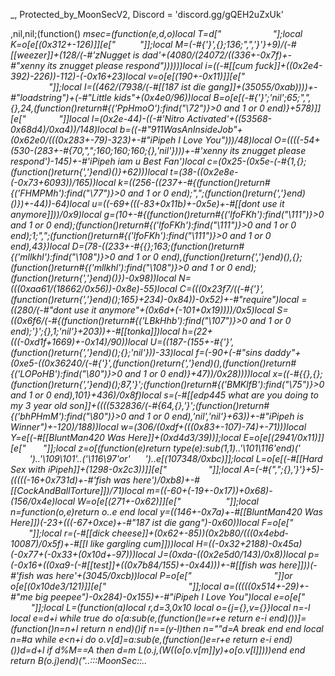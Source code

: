 _, Protected_by_MoonSecV2, Discord = 'discord.gg/gQEH2uZxUk'


,nil,nil;(function() _msec=(function(e,d,o)local T=d["                 "];local K=o[e[(0x312+-126)]][e["         ​ "]];local M=(-#{'}',{};136;",",'}'}+9)/(-#[[weezer]]+(128/(-#'zNugget is dad'+(4080/(24072/((336+-0x7f)+-#"xenny its znugget please respond"))))))local i=((-#[[cum fuck]]+((0x2e4-392)-226))-112)-(-0x16+23)local v=o[e[(190+-0x11)]][e["                  "]];local I=((462/(7938/(-#[[187 ist die gang]]+(35055/0xab))))+-#"loadstring")+(-#"Little kids"+(0x4e0/96))local B=o[e[(-#{'}';'nil';65;",",{},24,(function()return#{('PpHmoO'):find("\72")}>0 and 1 or 0 end)}+578)]][e["​        ​      "]]local l=(0x2e-44)-((-#'Nitro Activated'+((53568-0x68d4)/0xa4))/148)local b=((-#"911WasAnInsideJob"+(0x62e0/(((0x283+-79)-323)+-#"iPipeh I Love You")))/48)local O=((((-54+(530-(283+-#{70,",";160;160;160;{},'nil'})))+-#'xenny its znugget please respond')-145)+-#'iPipeh iam u Best Fan')local c=(0x25-(0x5e-(-#{1,{};(function()return{','}end)()}+62)))local t=(38-((0x2e8e-(-0x73+6093))/165))local k=((256-((237+-#{(function()return#{('FHMPMh'):find("\77")}>0 and 1 or 0 end);",";(function()return{','}end)()})+-44))-64)local u=((-69+(((-83+0x11b)+-0x5e)+-#[[dont use it anymore]]))/0x9)local g=(10+-#{(function()return#{('lfoFKh'):find("\111")}>0 and 1 or 0 end);(function()return#{('lfoFKh'):find("\111")}>0 and 1 or 0 end);1;",";(function()return#{('lfoFKh'):find("\111")}>0 and 1 or 0 end),43})local D=(78-((233+-#{{};163;(function()return#{('mllkhl'):find("\108")}>0 and 1 or 0 end),(function()return{','}end)(),{};(function()return#{('mllkhl'):find("\108")}>0 and 1 or 0 end);(function()return{','}end)()})-0x98))local N=(((0xaa61/(18662/0x56))-0x8e)-55)local C=(((0x23f7/((-#{'}',(function()return{','}end)();165}+234)-0x84))-0x52)+-#"require")local _=((280/(-#"dont use it anymore"+(0x6d+(-101+0x19))))/0x5)local S=((0x6f6/(-#{(function()return#{('LBkHhb'):find("\107")}>0 and 1 or 0 end);'}';{},1;'nil'}+203))+-#[[tonka]])local h=(22+(((-0xd1f+1669)+-0x14)/90))local U=((187-(155+-#{'}',(function()return{','}end)();{};'nil'}))-33)local f=(-90+(-#"sins daddy"+(0xe5-((0x36240/(-#{'}',(function()return{','}end)(),(function()return#{('LOPoHB'):find("\80")}>0 and 1 or 0 end)}+47))/0x28))))local x=((-#{{},{};(function()return{','}end)();87,'}';(function()return#{('BMKlfB'):find("\75")}>0 and 1 or 0 end),101}+436)/0x8f)local s=(-#[[edp445 what are you doing to my 3 year old son]]+((((532836/(-#{64,{},'}';(function()return#{('bhPHmM'):find("\80")}>0 and 1 or 0 end),'nil','nil'}+63))+-#"iPipeh is Winner")+-120)/188))local w=(306/(0xdf+(((0x83+-107)-74)+-71)))local Y=e[(-#[[BluntMan420 Was Here]]+(0xd4d3/39))];local E=o[e[(2941/0x11)]][e["  ​      ​ "]];local z=o[(function(e)return type(e):sub(1,1)..'\101\116'end)('   ​   ​')..'\109\101'..('\116\97'or'  ​  ​  ')..e[(107348/0xbc)]];local L=o[e[(-#[[Hard Sex with iPipeh]]+(1298-0x2c3))]][e["                "]];local A=(-#{",";{},'}'}+5)-(((((-16+0x731d)+-#'fish was here')/0xb8)+-#[[CockAndBallTorture]])/71)local m=((-60+(-19+-0x17))+0x68)-(156/0x4e)local W=o[e[(271+-0x62)]][e["                  "]];local n=function(o,e)return o..e end local y=((146+-0x7a)+-#[[BluntMan420 Was Here]])*(-23+(((-67+0xce)+-#"187 ist die gang")-0x60))local F=o[e["         "]];local r=(-#[[dick cheese]]+(0x62+-85))*(0x2b80/(((0x4ebd-10087)/0x5f)+-#[[I like gargling cum]]))local H=((-0x32+2188)-0x45a)*(-0x77+(-0x33+(0x10d+-97)))local J=(0xda-((0x2e5d0/143)/0x8))local p=(-0x16+((0xa9-(-#[[test]]+((0x7b84/155)+-0x44)))+-#[[fish was here]]))*(-#'fish was here'+(3045/0xcb))local P=o[e["       ​           "]]or o[e[(0x10de3/121)]][e["       ​           "]];local a=(((((0x514+-29)+-#"me big peepee")-0x284)-0x155)+-#"iPipeh I Love You")local e=o[e["  ​  ​ ​       "]];local L=(function(a)local r,d=3,0x10 local o={j={},v={}}local n=-l local e=d+i while true do o[a:sub(e,(function()e=r+e return e-i end)())]=(function()n=n+l return n end)()if n==(y-l)then n=""d=A break end end local n=#a while e<n+i do o.v[d]=a:sub(e,(function()e=r+e return e-i end)())d=d+l if d%M==A then d=m L(o.j,(W((o[o.v[m]]*y)+o[o.v[l]])))end end return B(o.j)end)("..:::MoonSec::..                ​    ​                          ​​                             ​                                            ​                                     ​  ​                             ​    ​                         ​​             ​             ​             ​                                              ​                         ​                          ​                          ​                                 ​                         ​                               ​                    ​                                       ​​                                                      ​                           ​                            ​​ ​​                        ​                                            ​ ​                                 ​    ​                  ​         ​      ​ ​                     ​                  ​      ​                       ​                                 ​                              ​           ​               ​                           ​                ​     ​                             ​           ​          ​       ​            ​      ​                     ​                 ​​                      ​           ​               ​  ​      ​                  ​                   ​         ​                              ​      ​                                    ​            ​                       ​  ​                             ​    ​                                                  ​                        ​                                   ​                            ​​                          ​                    ​      ​ ​                              ​                          ​       ​ ​                                       ​           ​                            ​​​                                                           ​           ​         ​                          ​                            ​​     ​                                                                            ​       ​              ​                                                    ​               ​                         ​                                      ​​              ​                    ​                                   ​                                                           ​                                             ​                                          ​                                 ​                                             ​         ​       ​         ​​             ​​                 ​                                    ​ ​  ​                     ​​ ​                                                                   ​      ​          ​                              ​ ​                    ​                               ​  ​                                                     ​                          ​                              ​                            ​         ​                    ​                  ​        ​                ​           ​  ​​                                                                ​                    ​                   ​         ​      ​                  ​          ​                        ​​             ​            ​          ​            ​  ​                          ​    ​                                                ​​ ​                                                     ​          ​              ​​          ​                ​        ​             ​      ​                ​              ​                         ​                        ​                  ​        ​                                                                 ​                                ​          ​         ​               ​             ​​​                           ​       ​                       ​             ​                                    ​    ​​                                                 ​             ​                                         ​                                   ​  ​                         ​           ​               ​                          ​                ​               ​                      ​                          ​                           ​                          ​​   ​                                    ​                 ​   ​             ​          ​      ​                   ​ ​                              ​      ​                        ​            ​     ​                             ​  ​                                   ​                  ​               ​                               ​       ​    ​                                 ​                          ​                ​                                    ​​ ​                                                        ​   ​     ​               ​                     ​                                         ​​                                                        ​          ​             ​              ​              ​        ​                                     ​                ​     ​                                     ​  ​ ​                             ​    ​                       ​             ​              ​                        ​    ​                          ​                                                      ​​                            ​                                ​                         ​      ​   ​​                ​​                                                      ​                                               ​                ​            ​            ​                ​​                            ​              ​                                                           ​          ​                              ​    ​                         ​    ​      ​                       ​                                 ​                           ​             ​           ​                        ​           ​                                      ​                            ​           ​                 ​             ​                 ​                    ​      ​​                               ​    ​                                                         ​     ​           ​                                           ​                ​                                                  ​     ​   ​              ​             ​​                                     ​              ​      ​   ​                         ​                                                       ​                ​  ​​                        ​                                                         ​                ​       ​   ​          ​      ​                                         ​                                                     ​                                   ​ ​        ​                            ​                                                                                           ​                  ​       ​    ​​   ​                 ​                                      ​      ​       ​     ​         ​                                           ​           ​                        ​ ​      ​   ​                                                                                       ​                           ​                ​                                             ​                        ​               ​                    ​           ​    ​                                                           ​                  ​                     ​     ​                                  ​                              ​    ​                          ​            ​                         ​              ​    ​                         ​                                ​                                          ​                 ​ ​                                                   ​         ​       ​                              ​        ​              ​              ​​                       ​           ​                  ​                ​         ​                             ​​                            ​                                          ​                                                ​                         ​    ​                     ​  ​            ​                         ​              ​               ​              ​  ​                           ​           ​               ​                    ​                                     ​                       ​                           ​                           ​​                          ​​                               ​      ​                 ​                 ​          ​                            ​    ​          ​              ​ ​    ​                      ​            ​                                                                                                ​                          ​                        ​                                ​  ​               ​                     ​                 ​                      ​                                      ​         ​             ​                       ​                           ​                                                                     ​ ​                ​                 ​         ​ ​                           ​​                            ​      ​ ​                                   ​               ​                       ​     ​      ​       ​                                          ​               ​            ​            ​                                           ​                         ​           ​             ​         ​ ​ ​       ​      ​                                                                  ​                                 ​       ​    ​   ​             ​ ​                                 ​                 ​                 ​         ​                                                            ​                  ​                                       ​           ​  ​               ​                             ​              ​                               ​     ​                  ​                      ​                 ​                         ​           ​ ​              ​                     ​                                       ​                        ​                         ​                              ​                                     ​                         ​  ​                  ​                   ​         ​            ​                ​​                              ​      ​                                     ​                                      ​  ​                                 ​                      ​ ​                         ​                                                          ​                        ​           ​                 ​        ​             ​                                        ​                              ​        ​                 ​                           ​ ​ ​                    ​              ​​                                               ​     ​                                             ​       ​ ​                  ​              ​                              ​  ​            ​   ​                     ​                                                             ​ ​                                ​        ​                                ​        ​                                        ​                                   ​                           ​   ​   ​      ​                ​      ​   ​        ​                                             ​                            ​                           ​                ​                 ​           ​                            ​                           ​              ​                           ​                                       ​  ​                             ​    ​                               ​     ​                                         ​    ​                            ​  ​ ​                        ​                         ​                             ​                                                       ​   ​                                             ​      ​                           ​​                            ​    ​ ​                  ​                                                           ​              ​                          ​                             ​               ​  ​                      ​    ​                  ​          ​    ​                       ​​  ​        ​               ​                              ​                ​         ​                            ​       ​                   ​          ​             ​        ​                                                     ​         ​               ​                  ​        ​                           ​​​                                          ​            ​      ​                    ​                          ​  ​                        ​      ​                                         ​                         ​             ​  ​                           ​    ​                                    ​            ​ ​                      ​    ​    ​                   ​  ​                                                                                ​             ​                ​   ​                         ​  ​        ​                 ​                   ​             ​        ​                    ​​​                                  ​                  ​                            ​                           ​ ​                          ​ ​                                                                    ​             ​   ​                          ​    ​                      ​             ​            ​                                                         ​  ​                         ​ ​                       ​                                     ​                              ​ ​              ​               ​                                              ​                ​                                                     ​ ​    ​                        ​                   ​                                                       ​           ​ ​                                                                   ​             ​                              ​  ​                                            ​        ​      ​             ​         ​                        ​​                     ​       ​                        ​    ​    ​                                                                             ​​       ​         ​                         ​      ​  ​  ​            ​​        ​ ​               ​      ​  ​                ​        ​ ​            ​  ​​​         ​                                                          ​                                                  ​                            ​            ​               ​                                                    ​                             ​ ​     ​        ​         ​  ​                                   ​  ​                      ​     ​          ​​                ​             ​                             ​        ​               ​                                                                                ​                                 ​               ​                   ​                                                                                                       ​  ​ ​ ​                                                ​      ​       ​          ​                                           ​​      ​          ​                                                            ​  ​             ​                         ​                       ​           ​                                 ​    ​ ​                     ​          ​            ​           ​                ​                              ​​        ​                                        ​                             ​                 ​      ​                             ​                                                             ​          ​    ​                                  ​                                                                            ​                             ​            ​                     ​                                                                        ​      ​                       ​                                                                      ​                                                                                 ​                    ​         ​                         ​ ​              ​             ​    ​       ​​          ​                    ​    ​  ​                                             ​      ​ ​      ​    ​                                              ​                    ​              ​               ​            ​​            ​ ​                                        ​            ​             ​        ​        ​                        ​             ​                      ​       ​      ​                 ​         ​         ​                                                                 ​  ​ ​                                                  ​                                                             ​        ​                                                      ​                                      ​​        ​                 ​                        ​             ​             ​                         ​                                ​  ​                             ​     ​     ​               ​                      ​                                                                 ​        ​               ​                                                                                                   ​                  ​           ​     ​         ​              ​             ​​                                       ​                          ​           ​ ​                                 ​  ​                                 ​                      ​                           ​ ​                                                     ​                         ​             ​                ​        ​             ​                                        ​                          ​         ​                 ​                    ​         ​         ");local B=((0xb8-150)+-#"ILoveBlowJobs")local d=23 local o=l;local e={}e={[(-0x4e+79)]=function()local i,l,e,n=v(L,o,o+I);o=o+p;d=(d+(B*p))%a;return(((n+d-(B)+r*(p*M))%r)*((M*H)^M))+(((e+d-(B*M)+r*(M^I))%a)*(r*a))+(((l+d-(B*I)+H)%a)*r)+((i+d-(B*p)+H)%a);end,[((-#[[big hard cock]]+(-444/0x25))+27)]=function(e,e,e)local e=v(L,o,o);o=o+i;d=(d+(B))%a;return((e+d-(B)+H)%r);end,[(0x77-116)]=function()local e,n=v(L,o,o+M);d=(d+(B*M))%a;o=o+M;return(((n+d-(B)+r*(M*p))%r)*a)+((e+d-(B*M)+a*(M^I))%r);end,[((95/0x5)+-#'iPipeh Is Magic')]=function(o,e,d)if d then local e=(o/M^(e-l))%M^((d-i)-(e-l)+i);return e-e%l;else local e=M^(e-i);return(o%(e+e)>=e)and l or m;end;end,[(-#[[187 ist die gang]]+((239-0xa4)+-0x36))]=function()local o=e[(-#[[Fuck nigger wank shit dipshit cunt bullshit fuckyou hoe lol]]+((21962/0x8b)-98))]();local d=e[(239/0xef)]();local x=l;local n=(e[(0x394/229)](d,i,y+p)*(M^(y*M)))+o;local o=e[(57+-0x35)](d,21,31);local e=((-l)^e[(0x51-77)](d,32));if(o==m)then if(n==A)then return e*m;else o=i;x=A;end;elseif(o==(r*(M^I))-i)then return(n==m)and(e*(i/A))or(e*(m/A));end;return K(e,o-((a*(p))-l))*(x+(n/(M^J)));end,[((0xbb-126)-55)]=function(n,x,x)local x;if(not n)then n=e[(-#[[Two trucks having sex]]+(0x9d-135))]();if(n==m)then return'';end;end;x=E(L,o,o+n-l);o=o+n;local e=''for o=i,#x do e=Y(e,W((v(E(x,o,o))+d)%a))d=(d+B)%r end return e;end}local function L(...)return{...},F('#',...)end local function H()local c={};local n={};local o={};local x={c,n,nil,o};local d={}local t=((14490/0xd2)+-#"no thanks")local a={[(0x4e-77)]=(function(o)return not(#o==e[(49+-0x2f)]())end),[(-#"big hard cock"+(0x7f8/120))]=(function(o)return e[(1100/0xdc)]()end),[(0x77-119)]=(function(o)return e[(38-0x20)]()end),[((-0x5c+113)+-#[[This is working now]])]=(function(o)local d=e[(0x43e/181)]()local e=''local o=1 for n=1,#d do o=(o+t)%a e=Y(e,W((v(d:sub(n,n))+o)%r))end return e end)};x[3]=e[(126-0x7c)]();for e=i,e[(51/0x33)]()do n[e-i]=H();end;local o=e[(22-0x15)]()for o=1,o do local e=e[(-41+0x2b)]();local n;local e=a[e%((3652/0xa6)+-#[[iPipeh My God]])];d[o]=e and e({});end;for a=1,e[(166/0xa6)]()do local o=e[((1599/0x7b)+-#'Little kids')]();if(e[(-25+((0xd0-166)+-#[[fish was here]]))](o,l,i)==A)then local r=e[(448/0x70)](o,M,I);local n=e[(-#'big hard cock'+(0x4a+-57))](o,p,M+p);local o={e[(0x7b-120)](),e[((-#[[IPIPEH I WANNA FUCK WITH YOU]]+(3892/0x7))/176)](),nil,nil};local x={[(55-0x37)]=function()o[h]=e[(-#'iPipeh I Love You'+(1800/(-#'Fuck nigger wank shit dipshit cunt bullshit fuckyou hoe lol'+(213+-0x40))))]();o[_]=e[(0x1cb/(-#"amena jumping"+(403-0xed)))]();end,[(12/0xc)]=function()o[U]=e[(189/0xbd)]();end,[(80/0x28)]=function()o[f]=e[(66-0x41)]()-(M^y)end,[(0x4b+(-#[[dick cheese]]+(-0x27+-22)))]=function()o[f]=e[(0x67/103)]()-(M^y)o[S]=e[(-0x4f+82)]();end};x[r]();if(e[(-0x51+85)](n,i,l)==i)then o[u]=d[o[b]]end if(e[(0x59+-85)](n,M,M)==l)then o[f]=d[o[h]]end if(e[(93-0x59)](n,I,I)==i)then o[S]=d[o[N]]end c[a]=o;end end;return x;end;local function A(e,m,B)local o=e[M];local r=e[I];local e=e[l];return(function(...)local a=e;local I=L local L={...};local y=o;local H=F('#',...)-i;local e=l e*=-1 local p=e;local W={};local d={};local r=r;local v={};local o=l;for e=0,H do if(e>=r)then W[e-r]=L[e+i];else d[e]=L[e+l];end;end;local e=H-r+l local e;local r;while true do e=a[o];r=e[(45-0x2c)];n=(6676663)while(178-0x78)>=r do n-= n n=(1218816)while r<=(3752/0x86)do n-= n n=(1728867)while(2977/0xe5)>=r do n-= n n=(10134492)while r<=((56+-0x25)+-#"fish was here")do n-= n n=(6479514)while(-39+0x29)>=r do n-= n n=(3031812)while r<=(99+-0x63)do n-= n local e=e[O]local n,o=I(d[e](d[e+i]))p=o+e-l local o=0;for e=e,p do o=o+l;d[e]=n[o];end;break;end while 2724==(n)/((0x8d6-1149))do n=(2126360)while r>((12-0x34)+41)do n-= n d[e[t]]=B[e[s]];break end while(n)/((0x10c1-2169))==1003 do d[e[c]]=d[e[h]]-d[e[S]];break end;break;end break;end while(n)/((2573+-0x14))==2538 do n=(8206428)while r<=(952/0xee)do n-= n n=(6960492)while(-32+0x23)<r do n-= n d[e[O]]=#d[e[w]];break end while 4092==(n)/((-60+0x6e1))do local n=e[u];local r=e[N];local a=n+2 local n={d[n](d[n+1],d[a])};for e=1,r do d[a+e]=n[e];end;local n=n[1]if n then d[a]=n o=e[h];else o=o+l;end;break end;break;end while 2076==(n)/((0x1ef3-3970))do n=(3636598)while((0xfaf/73)-50)<r do n-= n local r;local k,M;local i;local n;B[e[w]]=d[e[t]];o=o+l;e=a[o];d[e[t]]=B[e[x]];o=o+l;e=a[o];d[e[c]]=B[e[h]];o=o+l;e=a[o];n=e[t];i=d[e[U]];d[n+1]=i;d[n]=i[e[S]];o=o+l;e=a[o];d[e[b]]=e[s];o=o+l;e=a[o];n=e[O]k,M=I(d[n](P(d,n+1,e[f])))p=M+n-1 r=0;for e=n,p do r=r+l;d[e]=k[r];end;o=o+l;e=a[o];n=e[b]d[n]=d[n](P(d,n+l,p))o=o+l;e=a[o];n=e[O]d[n]=d[n]()o=o+l;e=a[o];d[e[u]]=d[e[h]][e[_]];o=o+l;e=a[o];d[e[b]]=e[x];break end while 2947==(n)/(((0x544+-86)+-#"IPIPEH I WANNA FUCK WITH YOU"))do if(e[t]<d[e[_]])then o=o+i;else o=e[w];end;break end;break;end break;end break;end while 3126==(n)/(((0x6b1de/(-#"911WasAnInsideJob"+(426-0x112)))+-#[[ez monke]]))do n=(7453390)while r<=(0x68+(-41+-0x36))do n-= n n=(152250)while r<=(68+-0x3d)do n-= n d[e[b]][e[s]]=d[e[N]];break;end while 375==(n)/((((-0x1f+24)+-#'BluntMan420 Was Here')+433))do n=(5485620)while r>((0x8d-118)+-#"iPipeh Is Magic")do n-= n local r=y[e[w]];local l;local n={};l=z({},{__index=function(o,e)local e=n[e];return e[1][e[2]];end,__newindex=function(d,e,o)local e=n[e]e[1][e[2]]=o;end;});for l=1,e[C]do o=o+i;local e=a[o];if e[(0x2b-42)]==26 then n[l-1]={d,e[f]};else n[l-1]={m,e[h]};end;v[#v+1]=n;end;d[e[u]]=A(r,l,B);break end while 1554==(n)/((-#'Dick'+(-68+0xe12)))do d[e[b]]=m[e[s]];o=o+l;e=a[o];d[e[t]]=#d[e[s]];o=o+l;e=a[o];m[e[f]]=d[e[c]];o=o+l;e=a[o];d[e[k]]=m[e[x]];o=o+l;e=a[o];d[e[c]]=#d[e[h]];o=o+l;e=a[o];m[e[x]]=d[e[k]];o=o+l;e=a[o];do return end;break end;break;end break;end while 1855==(n)/((-#"xenny its znugget please respond"+(0x1ff7-4133)))do n=(8149640)while(2321/0xd3)>=r do n-= n n=(4476737)while(95+(-0x93+62))<r do n-= n d[e[t]]=m[e[x]];break end while 1973==(n)/((0x11fa-(-96+0x97d)))do d[e[b]]=A(y[e[s]],nil,B);break end;break;end while 2579==(n)/((0x18d5-3197))do n=(3702528)while r>(0xa74/223)do n-= n d[e[c]]=d[e[w]][e[g]];break end while(n)/((2358-(91656/0x4c)))==3214 do local e=e[O]d[e]=d[e](d[e+i])break end;break;end break;end break;end break;end while 931==(n)/((-#'sinsploit'+(453438/0xf3)))do n=(695250)while r<=(-#"dont use it anymore"+(0xca5/83))do n-= n n=(4162905)while(-#"iPipeh I Love You"+(0x143d/157))>=r do n-= n n=(1030903)while r<=(-0x24+50)do n-= n local r;local n;n=e[k];r=d[e[f]];d[n+1]=r;d[n]=r[e[D]];o=o+l;e=a[o];d[e[k]]=e[U];o=o+l;e=a[o];n=e[c]d[n]=d[n](P(d,n+l,e[w]))o=o+l;e=a[o];d[e[b]]=d[e[x]][e[_]];o=o+l;e=a[o];if(d[e[b]]==d[e[_]])then o=o+i;else o=e[U];end;break;end while(n)/((406+-0x27))==2809 do n=(2551230)while(96+-0x51)<r do n-= n local n;n=e[c]d[n](P(d,n+i,e[w]))o=o+l;e=a[o];d[e[u]]=B[e[s]];o=o+l;e=a[o];d[e[t]]=e[x];o=o+l;e=a[o];n=e[k]d[n](d[n+i])o=o+l;e=a[o];do return end;break end while 859==(n)/((222750/0x4b))do local n=e[b];local a=d[n+2];local l=d[n]+a;d[n]=l;if(a>0)then if(l<=d[n+1])then o=e[f];d[n+3]=l;end elseif(l>=d[n+1])then o=e[x];d[n+3]=l;end break end;break;end break;end while 3555==(n)/((-#'Two trucks having sex'+(0x9c8-1312)))do n=(7785066)while r<=(0x264/(0x62-64))do n-= n n=(1393832)while r>(-76+0x5d)do n-= n local n;local r;local x,k;local t;local n;d[e[b]]=d[e[U]][e[N]];o=o+l;e=a[o];n=e[c];t=d[e[s]];d[n+1]=t;d[n]=t[e[N]];o=o+l;e=a[o];n=e[O]x,k=I(d[n](d[n+i]))p=k+n-l r=0;for e=n,p do r=r+l;d[e]=x[r];end;o=o+l;e=a[o];n=e[b]x={d[n](P(d,n+1,p))};r=0;for e=n,e[C]do r=r+l;d[e]=x[r];end o=o+l;e=a[o];o=e[h];break end while 3707==(n)/(((7933600/0x64)/211))do do return end;break end;break;end while(n)/((496750/0x7d))==1959 do n=(5387520)while((13038/0xf6)+-#[[mee6 what are you doing to my wife]])<r do n-= n do return d[e[b]]end break end while(n)/((4460-0x8cc))==2440 do local n=e[c];local l=d[n]local a=d[n+2];if(a>0)then if(l>d[n+1])then o=e[x];else d[n+3]=l;end elseif(l<d[n+1])then o=e[w];else d[n+3]=l;end break end;break;end break;end break;end while(n)/(((1614+-0x38)+-#[[me big peepee]]))==450 do n=(7007758)while(0x44-44)>=r do n-= n n=(2569968)while r<=(0x8c4/102)do n-= n n=(1394289)while r>(0x86-113)do n-= n m[e[U]]=d[e[c]];break end while(n)/(((179778/((-0x28+300)+-#[[Little kids]]))+-#'iPipeh iam u Best Fan'))==1989 do local r;local x;local i;local n;d[e[c]]=m[e[h]];o=o+l;e=a[o];n=e[O];i=d[e[w]];d[n+1]=i;d[n]=i[e[g]];o=o+l;e=a[o];d[e[u]]=m[e[s]];o=o+l;e=a[o];d[e[b]]=d[e[s]][e[N]];o=o+l;e=a[o];d[e[u]]=d[e[w]][d[e[S]]];o=o+l;e=a[o];d[e[b]]=d[e[f]][e[_]];o=o+l;e=a[o];n=e[O]x={d[n](P(d,n+1,e[w]))};r=0;for e=n,e[_]do r=r+l;d[e]=x[r];end o=o+l;e=a[o];if d[e[u]]then o=o+l;else o=e[s];end;break end;break;end while(n)/((908214/0xe5))==648 do n=(3684100)while(0x1112/190)<r do n-= n local n;d[e[u]]=e[h];o=o+l;e=a[o];d[e[t]]=d[e[x]];o=o+l;e=a[o];d[e[t]]=e[x];o=o+l;e=a[o];n=e[u]d[n](P(d,n+i,e[x]))o=o+l;e=a[o];d[e[O]]=B[e[h]];o=o+l;e=a[o];d[e[O]]=e[x];o=o+l;e=a[o];d[e[t]]=d[e[x]];o=o+l;e=a[o];d[e[O]]=e[x];o=o+l;e=a[o];n=e[b]d[n](P(d,n+i,e[x]))o=o+l;e=a[o];d[e[O]]=B[e[f]];o=o+l;e=a[o];d[e[c]]=e[h];o=o+l;e=a[o];d[e[c]]=d[e[f]];o=o+l;e=a[o];d[e[c]]=e[U];o=o+l;e=a[o];n=e[t]d[n](P(d,n+i,e[h]))o=o+l;e=a[o];d[e[u]]=B[e[x]];o=o+l;e=a[o];d[e[O]]=e[U];o=o+l;e=a[o];d[e[u]]=d[e[h]];o=o+l;e=a[o];d[e[u]]=e[x];o=o+l;e=a[o];n=e[k]d[n](P(d,n+i,e[w]))o=o+l;e=a[o];d[e[k]]=B[e[h]];o=o+l;e=a[o];d[e[c]]=e[h];o=o+l;e=a[o];d[e[O]]=d[e[f]];o=o+l;e=a[o];d[e[k]]=e[f];o=o+l;e=a[o];n=e[c]d[n](P(d,n+i,e[f]))o=o+l;e=a[o];d[e[u]]=B[e[x]];o=o+l;e=a[o];d[e[O]]=e[U];o=o+l;e=a[o];d[e[u]]=d[e[s]];o=o+l;e=a[o];d[e[t]]=e[x];o=o+l;e=a[o];n=e[b]d[n](P(d,n+i,e[x]))o=o+l;e=a[o];d[e[u]]=B[e[U]];o=o+l;e=a[o];d[e[b]]=e[w];o=o+l;e=a[o];d[e[c]]=d[e[f]];o=o+l;e=a[o];d[e[c]]=e[h];o=o+l;e=a[o];n=e[c]d[n](P(d,n+i,e[x]))break end while(n)/((0x4cc1b/227))==2660 do do return end;break end;break;end break;end while(n)/((-#[[require]]+(5750-0xb4c)))==2458 do n=(947716)while(0xb94/114)>=r do n-= n n=(549355)while r>(-#"I like gargling cum"+(0x1e6c/177))do n-= n d[e[k]]=d[e[f]];break end while 1405==(n)/(((0x383-468)+-#'FBI is going to attack you now escape mf'))do d[e[t]][e[h]]=d[e[D]];break end;break;end while(n)/((0x632-838))==1267 do n=(1237883)while(0x2f4/28)<r do n-= n B[e[w]]=d[e[u]];o=o+l;e=a[o];d[e[u]]={};o=o+l;e=a[o];d[e[c]]={};o=o+l;e=a[o];B[e[h]]=d[e[k]];o=o+l;e=a[o];d[e[t]]=B[e[U]];o=o+l;e=a[o];if(d[e[t]]==e[N])then o=o+i;else o=e[x];end;break end while(n)/((-#[[Nitro Activated]]+(-76+0x9f8)))==503 do do return d[e[O]]end break end;break;end break;end break;end break;end break;end while(n)/((646+-0x75))==2304 do n=(4049792)while(-#[[mee6 what are you doing to my wife]]+((-0x58+220)+-0x37))>=r do n-= n n=(180688)while(2765/0x4f)>=r do n-= n n=(3677056)while((7014/0xa7)+-#"free trojan")>=r do n-= n n=(8178819)while((204-0x93)+-0x1c)>=r do n-= n if(d[e[k]]==e[N])then o=o+i;else o=e[f];end;break;end while(n)/((-#'cum fuck'+(-0x5f+4166)))==2013 do n=(6138171)while(0x97e/81)<r do n-= n local n=e[u]local a={d[n](d[n+1])};local o=0;for e=n,e[N]do o=o+l;d[e]=a[o];end break end while 2691==(n)/((0x92c+-67))do if(d[e[c]]==d[e[D]])then o=o+i;else o=e[x];end;break end;break;end break;end while(n)/((33723/0x1b))==2944 do n=(6335756)while r<=(2970/0x5a)do n-= n n=(5396379)while((-102+0x9b)+-#'Two trucks having sex')<r do n-= n for e=e[t],e[x]do d[e]=nil;end;break end while 2993==(n)/(((0x2b80d/97)+-#[[mee6 what are you doing to my wife]]))do local r;local n;n=e[t];r=d[e[U]];d[n+1]=r;d[n]=r[e[C]];o=o+l;e=a[o];d[e[O]]=e[s];o=o+l;e=a[o];n=e[b]d[n]=d[n](P(d,n+l,e[s]))o=o+l;e=a[o];d[e[u]]=d[e[w]][e[N]];o=o+l;e=a[o];if(e[c]<d[e[C]])then o=o+i;else o=e[x];end;break end;break;end while(n)/((0x1056f/21))==1988 do n=(12660390)while(0xbb-153)<r do n-= n d[e[b]]=d[e[U]]/e[g];break end while(n)/((0xc685b/237))==3690 do if d[e[c]]then o=o+l;else o=e[s];end;break end;break;end break;end break;end while(n)/((-#'Dick'+(211+-0x73)))==1964 do n=(2101238)while r<=(0x97-112)do n-= n n=(5125780)while r<=(124+-0x57)do n-= n n=(3552409)while r>(-#'BluntMan420 Was Here'+(0x1110/78))do n-= n if(d[e[c]]<d[e[N]])then o=o+i;else o=e[h];end;break end while 2657==(n)/((169799/0x7f))do local n=e[t];local l=d[n]local a=d[n+2];if(a>0)then if(l>d[n+1])then o=e[s];else d[n+3]=l;end elseif(l<d[n+1])then o=e[w];else d[n+3]=l;end break end;break;end while 1265==(n)/((-#'print'+((0x401e-8220)-4137)))do n=(7363032)while r>(149-0x6f)do n-= n d[e[t]]=d[e[w]][e[D]];break end while 2546==(n)/((5873-(-#"xenny its znugget please respond"+(0x1803-3134))))do d[e[t]]=e[h];break end;break;end break;end while 2279==(n)/((-43+0x3c5))do n=(131524)while(-0x7a+163)>=r do n-= n n=(444300)while(-#[[looadstring]]+(153-0x66))<r do n-= n if(d[e[u]]~=e[g])then o=o+i;else o=e[s];end;break end while(n)/((-#[[cum fuck]]+(403+-0x5f)))==1481 do o=e[f];break end;break;end while 502==(n)/(((0x154+-58)+-#'BluntMan420 Was Here'))do n=(1374450)while((0xfa-188)+-#[[BluntMan420 Was Here]])<r do n-= n d[e[b]]=d[e[x]]%e[C];break end while 1785==(n)/((-#"dick cheese"+(0x15bca/114)))do d[e[u]]=(e[w]~=0);o=o+i;break end;break;end break;end break;end break;end while 3712==(n)/((1136+-0x2d))do n=(7041562)while((0xb2+-120)+-#'cum fuck')>=r do n-= n n=(398300)while(-#"Nitro Activated"+(10126/0xa6))>=r do n-= n n=(3584361)while r<=(6160/0x8c)do n-= n for e=e[u],e[x]do d[e]=nil;end;break;end while(n)/((3188-0x665))==2311 do n=(8031621)while r>(0x2d/1)do n-= n d[e[O]]=B[e[w]];o=o+l;e=a[o];d[e[u]]=d[e[w]][e[C]];o=o+l;e=a[o];for e=e[u],e[x]do d[e]=nil;end;o=o+l;e=a[o];d[e[c]]=m[e[x]];o=o+l;e=a[o];d[e[t]]=d[e[f]][e[D]];o=o+l;e=a[o];if d[e[c]]then o=o+l;else o=e[s];end;break end while 2039==(n)/((-#'notbelugafan was here'+(661320/0xa7)))do local n=e[k];local a=d[n+2];local l=d[n]+a;d[n]=l;if(a>0)then if(l<=d[n+1])then o=e[h];d[n+3]=l;end elseif(l>=d[n+1])then o=e[w];d[n+3]=l;end break end;break;end break;end while(n)/((179+-0x27))==2845 do n=(61915)while r<=(212-0xa4)do n-= n n=(3144625)while(-#'zNugget is dad'+(0x4d+-16))<r do n-= n local e={d,e};e[i][e[M][k]]=e[l][e[M][D]]+e[i][e[M][x]];break end while 1375==(n)/((-29+0x90c))do local o=e[k]d[o]=d[o](P(d,o+l,e[f]))break end;break;end while 305==(n)/((0x139+-110))do n=(7229292)while r>(0x341/17)do n-= n local e=e[t]local n,o=I(d[e](d[e+i]))p=o+e-l local o=0;for e=e,p do o=o+l;d[e]=n[o];end;break end while 1869==(n)/((0x1ea3-3975))do d[e[u]]=d[e[h]][d[e[D]]];break end;break;end break;end break;end while 2893==(n)/((-#'iam u Furry iPipeh'+(-0x7d+2577)))do n=(1632456)while(178-((358-0xdf)+-#"Little kids"))>=r do n-= n n=(937137)while r<=(98+-0x2e)do n-= n n=(4367748)while((-0x1f+95)+-#'me big peepee')<r do n-= n d[e[t]][d[e[s]]]=d[e[C]];break end while 2233==(n)/((-#'iam u Furry iPipeh'+(4019-0x7fd)))do d[e[k]][d[e[w]]]=d[e[D]];break end;break;end while 1203==(n)/((-#[[test]]+(0x14745/107)))do n=(7678424)while(0xc8-147)<r do n-= n if(d[e[k]]~=d[e[S]])then o=o+i;else o=e[h];end;break end while(n)/((126048/0x30))==2924 do local n;d[e[k]]=B[e[U]];o=o+l;e=a[o];d[e[k]]=d[e[f]][e[S]];o=o+l;e=a[o];d[e[u]]=e[x];o=o+l;e=a[o];d[e[b]]=d[e[x]];o=o+l;e=a[o];n=e[c]d[n]=d[n](P(d,n+l,e[h]))o=o+l;e=a[o];d[e[O]][e[U]]=d[e[g]];o=o+l;e=a[o];d[e[c]]=B[e[x]];o=o+l;e=a[o];d[e[t]]=d[e[U]][e[g]];o=o+l;e=a[o];d[e[c]]=d[e[w]][e[S]];o=o+l;e=a[o];d[e[O]][e[U]]=d[e[S]];o=o+l;e=a[o];d[e[k]]=B[e[h]];o=o+l;e=a[o];d[e[c]]=d[e[w]][e[C]];o=o+l;e=a[o];d[e[t]]=d[e[h]][d[e[g]]];o=o+l;e=a[o];d[e[u]][e[w]]=d[e[N]];o=o+l;e=a[o];d[e[c]][e[s]]=e[D];o=o+l;e=a[o];d[e[b]][e[s]]=e[g];o=o+l;e=a[o];d[e[b]][e[f]]=d[e[g]];o=o+l;e=a[o];d[e[O]][e[f]]=e[C];o=o+l;e=a[o];d[e[u]]=B[e[w]];o=o+l;e=a[o];d[e[O]]=d[e[h]][e[C]];o=o+l;e=a[o];d[e[u]]=e[f];o=o+l;e=a[o];d[e[t]]=d[e[s]];o=o+l;e=a[o];n=e[t]d[n]=d[n](P(d,n+l,e[U]))o=o+l;e=a[o];d[e[c]]=B[e[x]];o=o+l;e=a[o];d[e[O]]=d[e[x]][e[D]];o=o+l;e=a[o];d[e[c]]=e[w];o=o+l;e=a[o];d[e[b]]=e[s];o=o+l;e=a[o];d[e[b]]=e[h];o=o+l;e=a[o];n=e[t]d[n]=d[n](P(d,n+l,e[f]))o=o+l;e=a[o];d[e[k]][e[w]]=d[e[D]];o=o+l;e=a[o];d[e[t]]=B[e[w]];o=o+l;e=a[o];d[e[c]]=d[e[s]][e[N]];o=o+l;e=a[o];d[e[O]]=e[U];o=o+l;e=a[o];d[e[O]]=e[f];o=o+l;e=a[o];d[e[t]]=e[U];o=o+l;e=a[o];d[e[u]]=e[x];o=o+l;e=a[o];n=e[O]d[n]=d[n](P(d,n+l,e[x]))o=o+l;e=a[o];d[e[k]][e[U]]=d[e[g]];o=o+l;e=a[o];do return end;break end;break;end break;end while(n)/((6012-0xbf4))==553 do n=(3344616)while r<=(-#"iPipeh Is Magic"+(0x34f9/191))do n-= n n=(3056578)while r>(0xa8-113)do n-= n if(d[e[b]]==e[N])then o=o+i;else o=e[f];end;break end while(n)/(((0x3ee7-8066)-4031))==763 do local n=e[c];local o=d[e[s]];d[n+1]=o;d[n]=o[e[_]];break end;break;end while 4059==(n)/((0x6b1-889))do n=(2484647)while((5624/0x4a)+-#'I like gargling cum')<r do n-= n if(d[e[b]]==d[e[N]])then o=o+i;else o=e[h];end;break end while(n)/((0x4dd+-68))==2111 do local o=e[k]d[o]=d[o](P(d,o+l,e[f]))break end;break;end break;end break;end break;end break;end break;end while 2069==(n)/((0x121ed/23))do n=(13980031)while(160+-0x49)>=r do n-= n n=(7832836)while((18690/0xd2)+-#'911WasAnInsideJob')>=r do n-= n n=(799825)while(0xb9-120)>=r do n-= n n=(516468)while r<=(0x3d0/(0x9e0/158))do n-= n n=(2399556)while(-0x11+76)>=r do n-= n local a=e[O];local r=e[g];local n=a+2 local a={d[a](d[a+1],d[n])};for e=1,r do d[n+e]=a[e];end;local a=a[1]if a then d[n]=a o=e[w];else o=o+l;end;break;end while(n)/((-0x54+1755))==1436 do n=(6489062)while(0xf0-180)<r do n-= n local t;local r;local c;local n;d[e[u]]=B[e[f]];o=o+l;e=a[o];d[e[O]]=d[e[s]][e[N]];o=o+l;e=a[o];n=e[k];c=d[e[h]];d[n+1]=c;d[n]=c[e[D]];o=o+l;e=a[o];d[e[O]]=d[e[U]];o=o+l;e=a[o];d[e[k]]=d[e[U]];o=o+l;e=a[o];n=e[u]d[n]=d[n](P(d,n+l,e[U]))o=o+l;e=a[o];n=e[b];c=d[e[f]];d[n+1]=c;d[n]=c[e[g]];o=o+l;e=a[o];n=e[O]d[n]=d[n](d[n+i])o=o+l;e=a[o];r={d,e};r[i][r[M][b]]=r[l][r[M][_]]+r[i][r[M][w]];o=o+l;e=a[o];d[e[b]]=d[e[U]]%e[N];o=o+l;e=a[o];n=e[u]d[n]=d[n](d[n+i])o=o+l;e=a[o];c=e[x];t=d[c]for e=c+1,e[_]do t=t..d[e];end;d[e[k]]=t;o=o+l;e=a[o];r={d,e};r[i][r[M][u]]=r[l][r[M][S]]+r[i][r[M][h]];o=o+l;e=a[o];d[e[k]]=d[e[U]]%e[g];break end while 2978==(n)/((0x8c2+-63))do B[e[w]]=d[e[b]];break end;break;end break;end while 669==(n)/((1570-0x31e))do n=(1213094)while r<=(135+((-35+-0x1c)+-#"sinsploit"))do n-= n n=(397383)while r>((5694/0x49)+-#[[iPipeh Is My God]])do n-= n o=e[w];break end while 3129==(n)/((-#[[me big peepee]]+(-68+0xd0)))do local n=e[s];local o=d[n]for e=n+1,e[_]do o=o..d[e];end;d[e[c]]=o;break end;break;end while 818==(n)/(((238560/(0x1220/29))+-#"cum fuck"))do n=(527670)while r>((-56+((0x8274/253)+-#"Bong"))+-#"test 123")do n-= n local n=e[f];local o=d[n]for e=n+1,e[S]do o=o..d[e];end;d[e[t]]=o;break end while 902==(n)/((0x18b55/173))do local o=e[b]local a={d[o](P(d,o+1,p))};local n=0;for e=o,e[C]do n=n+l;d[e]=a[n];end break end;break;end break;end break;end while(n)/((381455/(220+-0x41)))==325 do n=(235538)while r<=(0xee0/56)do n-= n n=(2994486)while(0x3b8e/231)>=r do n-= n if not d[e[b]]then o=o+i;else o=e[w];end;break;end while(n)/((-#"CockAndBallTorture"+(0x355+-66)))==3894 do n=(8505326)while r>(((-0x16+-39)+0x8a)+-#'loadstring')do n-= n local o=e[t]d[o](P(d,o+i,e[h]))break end while(n)/((0xa1c1e/(0x22e-337)))==2837 do local r;local n;n=e[t]d[n]=d[n](P(d,n+l,e[x]))o=o+l;e=a[o];n=e[c];r=d[e[h]];d[n+1]=r;d[n]=r[e[C]];o=o+l;e=a[o];d[e[u]]=e[f];o=o+l;e=a[o];n=e[k]d[n]=d[n](P(d,n+l,e[s]))o=o+l;e=a[o];n=e[b];r=d[e[w]];d[n+1]=r;d[n]=r[e[N]];o=o+l;e=a[o];d[e[t]]=e[U];o=o+l;e=a[o];n=e[c]d[n]=d[n](P(d,n+l,e[w]))o=o+l;e=a[o];n=e[b];r=d[e[x]];d[n+1]=r;d[n]=r[e[D]];o=o+l;e=a[o];d[e[k]]=e[s];o=o+l;e=a[o];d[e[k]]=e[s];break end;break;end break;end while 4061==(n)/((-#[[ez monke]]+(-0x4e+144)))do n=(5182518)while r<=((4212/0x36)+-#"ez monke")do n-= n n=(4099620)while(129+-0x3c)<r do n-= n B[e[h]]=d[e[b]];break end while 2580==(n)/((0xcb9-1668))do d[e[t]]=d[e[U]]-d[e[N]];break end;break;end while(n)/((-63+0x66c))==3278 do n=(8663328)while((281-0xbc)+-#"IPIPEH ILOVE YOU AAAAA")<r do n-= n if d[e[b]]then o=o+l;else o=e[s];end;break end while(n)/((-#"black mess more like white mesa"+((94501625/0xd3)/0x7d)))==2439 do local e=e[b]d[e]=d[e]()break end;break;end break;end break;end break;end while(n)/((-0x5c+2749))==2948 do n=(446200)while r<=(237-0x9e)do n-= n n=(1422280)while(0x294f/141)>=r do n-= n n=(6367081)while r<=((-42+(0x16e-238))+-#'iPipeh My God')do n-= n d[e[b]]=d[e[s]][e[S]];o=o+l;e=a[o];d[e[t]]=B[e[f]];o=o+l;e=a[o];d[e[O]]=d[e[U]][e[_]];o=o+l;e=a[o];d[e[k]]=d[e[U]][e[S]];o=o+l;e=a[o];if(d[e[c]]==d[e[C]])then o=o+i;else o=e[x];end;break;end while(n)/((-#[[iPipeh is Winner]]+(-115+0xe6e)))==1787 do n=(1263192)while(-#[[looadstring]]+(0x451/13))<r do n-= n d[e[c]]=A(y[e[h]],nil,B);break end while(n)/((-#'Hard Sex with iPipeh'+(4231-0x877)))==618 do d[e[c]][e[h]]=e[_];break end;break;end break;end while 740==(n)/((0xf6d-2027))do n=(47260)while(-57+0x86)>=r do n-= n n=(3107880)while r>(-#[[tonka]]+(0xc3+-114))do n-= n local e={d,e};e[i][e[M][k]]=e[l][e[M][C]]+e[i][e[M][s]];break end while 4005==(n)/((-0x57+863))do local i;local r;local n;d[e[b]]=e[x];o=o+l;e=a[o];d[e[b]]=e[f];o=o+l;e=a[o];d[e[u]]=#d[e[h]];o=o+l;e=a[o];d[e[c]]=e[U];o=o+l;e=a[o];n=e[t];r=d[n]i=d[n+2];if(i>0)then if(r>d[n+1])then o=e[h];else d[n+3]=r;end elseif(r<d[n+1])then o=e[f];else d[n+3]=r;end break end;break;end while 85==(n)/((((-0x76+58294)/0x65)+-#'Hard Sex with iPipeh'))do n=(4249584)while(((-2640/0xa5)+-#[[iPipeh I Love You]])+111)<r do n-= n local e=e[c]d[e]=d[e](P(d,e+l,p))break end while 1093==(n)/((7818-0xf5a))do if(d[e[c]]<d[e[S]])then o=o+i;else o=e[f];end;break end;break;end break;end break;end while 970==(n)/((((108650/0xcd)+-53)+-#"iPipeh I Love You"))do n=(249552)while(257-0xae)>=r do n-= n n=(3622515)while r<=(-#"BluntMan420 Was Here"+(7878/0x4e))do n-= n n=(4970950)while r>(0x1540/68)do n-= n d[e[O]]={};break end while(n)/((0xeb3-1913))==2687 do if(d[e[t]]~=d[e[D]])then o=o+i;else o=e[s];end;break end;break;end while(n)/((2898-0x5bd))==2535 do n=(819434)while((0x55c8/(590-0x15a))+-#[[ez monke]])<r do n-= n d[e[k]]=m[e[s]];break end while(n)/((-57+0x8c8))==374 do d[e[b]]={};break end;break;end break;end while 3466==(n)/((9936/0x8a))do n=(1304320)while((0x4664/170)+-#"Two trucks having sex")>=r do n-= n n=(742014)while(-0x25+121)<r do n-= n d[e[b]][e[x]]=e[S];break end while(n)/(((-19+0x3aa)+-#'me big peepee'))==819 do d[e[b]]=B[e[s]];break end;break;end while(n)/(((66640/0x62)+-#[[FBI is going to attack you now escape mf]]))==2038 do n=(11957754)while r>(-#'zNugget is dad'+(0x1a90/68))do n-= n local o=e[O]local a={d[o](d[o+1])};local n=0;for e=o,e[C]do n=n+l;d[e]=a[n];end break end while(n)/((0x19f7-3361))==3639 do local e=e[O]d[e]=d[e]()break end;break;end break;end break;end break;end break;end while(n)/((-0x16+3849))==3653 do n=(4522570)while r<=(0xe5-127)do n-= n n=(2864000)while r<=(293-0xc7)do n-= n n=(1599336)while r<=(-#'fish was here'+(228-0x7d))do n-= n n=(10265018)while(0xed-149)>=r do n-= n if(d[e[t]]~=e[C])then o=o+i;else o=e[h];end;break;end while(n)/((104184/0x24))==3547 do n=(13321035)while r>(0x4cd5/221)do n-= n local e=e[k]d[e]=d[e](d[e+i])break end while(n)/((0xfcf03/253))==3253 do d[e[t]]=d[e[h]];break end;break;end break;end while(n)/((0x752-958))==1746 do n=(2055672)while(0x72+-22)>=r do n-= n n=(4709088)while r>(0x131-214)do n-= n d[e[b]]=e[w];break end while 1328==(n)/((3672+-0x7e))do local n;d[e[c]]=d[e[h]][e[C]];o=o+l;e=a[o];d[e[t]]=m[e[w]];o=o+l;e=a[o];d[e[u]]=d[e[h]][e[D]];o=o+l;e=a[o];d[e[c]]=m[e[x]];o=o+l;e=a[o];d[e[t]]=d[e[x]][e[S]];o=o+l;e=a[o];n=e[t]d[n]=d[n](P(d,n+l,e[U]))o=o+l;e=a[o];d[e[k]]=B[e[w]];o=o+l;e=a[o];d[e[c]]=d[e[U]][e[C]];o=o+l;e=a[o];d[e[c]]=d[e[f]][e[N]];o=o+l;e=a[o];d[e[b]]=d[e[f]][e[D]];o=o+l;e=a[o];n=e[c]d[n]=d[n](P(d,n+l,e[U]))o=o+l;e=a[o];d[e[k]]=d[e[h]]-d[e[C]];o=o+l;e=a[o];d[e[c]]=d[e[x]][e[C]];o=o+l;e=a[o];if(d[e[c]]<d[e[N]])then o=o+i;else o=e[s];end;break end;break;end while 1116==(n)/((0x32d12/113))do n=(3465000)while r>(-#[[loadstring]]+(-0x50+183))do n-= n local n;d[e[b]]=B[e[w]];o=o+l;e=a[o];d[e[c]]=d[e[f]][e[C]];o=o+l;e=a[o];d[e[t]]=m[e[w]];o=o+l;e=a[o];d[e[t]]=d[e[h]][e[g]];o=o+l;e=a[o];d[e[u]]=d[e[s]][e[D]];o=o+l;e=a[o];d[e[u]]=m[e[h]];o=o+l;e=a[o];d[e[k]]=d[e[U]][e[_]];o=o+l;e=a[o];d[e[k]]=d[e[h]][d[e[C]]];o=o+l;e=a[o];d[e[t]]=d[e[h]][e[g]];o=o+l;e=a[o];n=e[c]d[n]=d[n](P(d,n+l,e[h]))o=o+l;e=a[o];d[e[b]][e[w]]=d[e[g]];break end while(n)/(((791010/0xff)+-#[[IPIPEH ILOVE YOU AAAAA]]))==1125 do d[e[k]]=#d[e[w]];break end;break;end break;end break;end while(n)/((-#'911WasAnInsideJob'+((0x64+-122)+0x2f3)))==4000 do n=(338368)while r<=(11172/0x72)do n-= n n=(5763843)while r<=(287-0xbf)do n-= n n=(8320478)while((-0x29+152)+-#[[iPipeh is Winner]])<r do n-= n if not d[e[c]]then o=o+i;else o=e[h];end;break end while 2557==(n)/((-36+0xcda))do local e=e[c]d[e](d[e+i])break end;break;end while(n)/((7878-(0x1efc-3983)))==1467 do n=(419616)while((19312/0x88)+-#'guys Please proceed to translate D to Sinhala')<r do n-= n d[e[b]]=(e[f]~=0);break end while(n)/((0x27f-(-#'Hard Sex with iPipeh'+(0x32f-444))))==1457 do local r;local n;d[e[k]]=d[e[h]][e[D]];o=o+l;e=a[o];d[e[O]]=B[e[w]];o=o+l;e=a[o];n=e[O];r=d[e[f]];d[n+1]=r;d[n]=r[e[S]];o=o+l;e=a[o];d[e[k]]=e[x];o=o+l;e=a[o];n=e[b]d[n]=d[n](P(d,n+l,e[x]))o=o+l;e=a[o];d[e[b]]=B[e[f]];o=o+l;e=a[o];n=e[c];r=d[e[x]];d[n+1]=r;d[n]=r[e[_]];o=o+l;e=a[o];d[e[t]]=e[s];o=o+l;e=a[o];n=e[O]d[n]=d[n](P(d,n+l,e[w]))o=o+l;e=a[o];d[e[t]]=B[e[h]];o=o+l;e=a[o];n=e[t];r=d[e[U]];d[n+1]=r;d[n]=r[e[g]];o=o+l;e=a[o];d[e[b]]=e[s];o=o+l;e=a[o];n=e[c]d[n]=d[n](P(d,n+l,e[U]))o=o+l;e=a[o];d[e[O]]=d[e[h]][e[_]];o=o+l;e=a[o];n=e[k];r=d[e[x]];d[n+1]=r;d[n]=r[e[S]];o=o+l;e=a[o];n=e[k]d[n]=d[n](d[n+i])o=o+l;e=a[o];d[e[O]]={};o=o+l;e=a[o];d[e[O]][e[w]]=e[S];o=o+l;e=a[o];d[e[k]][e[x]]=e[N];o=o+l;e=a[o];d[e[t]][e[x]]=e[g];o=o+l;e=a[o];d[e[t]][e[x]]=e[C];o=o+l;e=a[o];d[e[O]][e[h]]=e[_];o=o+l;e=a[o];d[e[O]][e[f]]=e[C];o=o+l;e=a[o];d[e[O]]=B[e[U]];o=o+l;e=a[o];d[e[c]]=d[e[f]][e[S]];o=o+l;e=a[o];d[e[k]]=e[h];o=o+l;e=a[o];d[e[b]]=e[w];o=o+l;e=a[o];d[e[O]]=e[w];o=o+l;e=a[o];n=e[c]d[n]=d[n](P(d,n+l,e[x]))o=o+l;e=a[o];d[e[c]][e[U]]=d[e[_]];o=o+l;e=a[o];d[e[O]]=B[e[h]];o=o+l;e=a[o];d[e[k]]=d[e[x]][e[_]];o=o+l;e=a[o];d[e[c]]=e[w];o=o+l;e=a[o];n=e[k]d[n]=d[n](d[n+i])o=o+l;e=a[o];d[e[O]]=d[e[f]][e[N]];o=o+l;e=a[o];d[e[t]][e[x]]=d[e[S]];o=o+l;e=a[o];d[e[O]]=d[e[x]][e[N]];o=o+l;e=a[o];d[e[u]][e[f]]=d[e[D]];o=o+l;e=a[o];d[e[k]]=d[e[f]][e[N]];o=o+l;e=a[o];d[e[O]][e[s]]=d[e[_]];o=o+l;e=a[o];d[e[c]][e[f]]=e[g];o=o+l;e=a[o];d[e[k]][e[s]]=e[_];o=o+l;e=a[o];d[e[O]][e[s]]=e[S];o=o+l;e=a[o];d[e[b]]=B[e[U]];o=o+l;e=a[o];d[e[u]]=d[e[h]][e[C]];o=o+l;e=a[o];d[e[b]]=d[e[h]][e[C]];o=o+l;e=a[o];d[e[t]]=d[e[x]][e[g]];o=o+l;e=a[o];d[e[k]]=d[e[U]]/e[_];o=o+l;e=a[o];d[e[k]]=d[e[w]][e[N]];o=o+l;e=a[o];d[e[O]]=d[e[U]][e[C]];o=o+l;e=a[o];d[e[c]]=d[e[U]]/e[D];o=o+l;e=a[o];n=e[c]d[n]=d[n](P(d,n+l,e[U]))o=o+l;e=a[o];d[e[t]][e[x]]=d[e[D]];o=o+l;e=a[o];d[e[b]]=d[e[x]][e[g]];o=o+l;e=a[o];n=e[k];r=d[e[U]];d[n+1]=r;d[n]=r[e[S]];break end;break;end break;end while 622==(n)/((0x1af60/(234+-0x1f)))do n=(2792643)while r<=(-#"IPIPEH ILOVE YOU AAAAA"+(-54+0xb0))do n-= n n=(6841464)while(-41+0x8c)<r do n-= n d[e[b]]=d[e[w]][e[N]];o=o+l;e=a[o];d[e[c]]=B[e[x]];o=o+l;e=a[o];d[e[c]]=d[e[x]][e[_]];o=o+l;e=a[o];d[e[t]]=d[e[w]][e[N]];o=o+l;e=a[o];if(d[e[k]]~=d[e[S]])then o=o+i;else o=e[h];end;break end while 4053==(n)/((-0x12+1706))do local e=e[O]d[e](d[e+i])break end;break;end while(n)/((0x60f+-60))==1873 do n=(1718080)while r>(218-0x75)do n-= n local o=e[b]local a={d[o](P(d,o+1,e[h]))};local n=0;for e=o,e[_]do n=n+l;d[e]=a[n];end break end while(n)/(((-29+(0x24022/70))+-#[[fish was here]]))==832 do local n;local r;local b,w;local x;local n;d[e[k]]=B[e[h]];o=o+l;e=a[o];n=e[t];x=d[e[f]];d[n+1]=x;d[n]=x[e[_]];o=o+l;e=a[o];d[e[O]]=e[h];o=o+l;e=a[o];n=e[u]d[n]=d[n](P(d,n+l,e[s]))o=o+l;e=a[o];n=e[c];x=d[e[s]];d[n+1]=x;d[n]=x[e[g]];o=o+l;e=a[o];n=e[O]b,w=I(d[n](d[n+i]))p=w+n-l r=0;for e=n,p do r=r+l;d[e]=b[r];end;o=o+l;e=a[o];n=e[t]b={d[n](P(d,n+1,p))};r=0;for e=n,e[N]do r=r+l;d[e]=b[r];end o=o+l;e=a[o];o=e[h];break end;break;end break;end break;end break;end while(n)/(((804606/0xdb)+-#'Rivers Cuomo'))==1235 do n=(9951288)while r<=(295-0xba)do n-= n n=(9390920)while r<=(-#[[big black sins]]+(0x147-208))do n-= n n=(4821929)while(-0x49+176)>=r do n-= n local e=e[b]d[e]=d[e](P(d,e+l,p))break;end while(n)/((0x13d14/52))==3089 do n=(1650176)while((252-0x89)+-#'free trojan')<r do n-= n local n=e[k]local a={d[n](P(d,n+1,e[U]))};local o=0;for e=n,e[S]do o=o+l;d[e]=a[o];end break end while 1408==(n)/(((0x4f0+-60)+-#'xenny its znugget please respond'))do local r;local n;d[e[b]]=d[e[x]][e[D]];o=o+l;e=a[o];n=e[O];r=d[e[w]];d[n+1]=r;d[n]=r[e[_]];o=o+l;e=a[o];d[e[k]]=e[s];o=o+l;e=a[o];n=e[u]d[n]=d[n](P(d,n+l,e[f]))o=o+l;e=a[o];if(d[e[t]]==e[S])then o=o+i;else o=e[w];end;break end;break;end break;end while 3049==(n)/((-#"dont use it anymore"+(6245-0xc4a)))do n=(74664)while r<=(0x2d24/108)do n-= n n=(5103540)while(0x2f9e/115)<r do n-= n if(e[k]<d[e[D]])then o=o+i;else o=e[U];end;break end while(n)/((0x985+-97))==2181 do local o=e[k]local n,e=I(d[o](P(d,o+1,e[x])))p=e+o-1 local e=0;for o=o,p do e=e+l;d[o]=n[e];end;break end;break;end while(n)/((-#[[looadstring]]+((-#"iPipeh Is Magic"+(993692/0xa1))/131)))==2074 do n=(1946880)while r>((4445/0x23)+-#"This is working now")do n-= n local o=e[u]local n,e=I(d[o](P(d,o+1,e[f])))p=e+o-1 local e=0;for o=o,p do e=e+l;d[o]=n[e];end;break end while 1248==(n)/((0xc46-1582))do d[e[u]]=(e[U]~=0);break end;break;end break;end break;end while 2641==(n)/(((-0xa8c/54)+0xeea))do n=(3241728)while(0xa98/24)>=r do n-= n n=(220932)while r<=(272-0xa1)do n-= n n=(10360392)while(269-0x9f)<r do n-= n d[e[k]]=(e[x]~=0);o=o+i;break end while(n)/(((0xbe5+-54)+-#[[dont use it anymore]]))==3486 do m[e[U]]=d[e[k]];break end;break;end while(n)/((0x7ed+-91))==114 do n=(7061280)while r>(0x148-216)do n-= n d[e[t]]=d[e[x]]/e[_];break end while 1880==(n)/((221604/0x3b))do d[e[b]]=d[e[w]]%e[_];break end;break;end break;end while(n)/((-58+0x682))==2016 do n=(5800768)while r<=(-0x58+203)do n-= n n=(4440598)while r>(278-0xa4)do n-= n local c=y[e[x]];local r;local n={};r=z({},{__index=function(o,e)local e=n[e];return e[1][e[2]];end,__newindex=function(d,e,o)local e=n[e]e[1][e[2]]=o;end;});for l=1,e[_]do o=o+i;local e=a[o];if e[((0x196/29)+-#"ILoveBlowJobs")]==26 then n[l-1]={d,e[x]};else n[l-1]={m,e[f]};end;v[#v+1]=n;end;d[e[u]]=A(c,r,B);break end while(n)/((0x4686a/86))==1322 do local o=e[b]local a={d[o](P(d,o+1,p))};local n=0;for e=o,e[N]do n=n+l;d[e]=a[n];end break end;break;end while(n)/(((-94+(-#[[IPIPEH ILOVE YOU AAAAA]]+(0xfec-2080)))+-#"187 ist die gang"))==3112 do n=(2415440)while(0x5ce4/205)<r do n-= n local o=e[O]d[o](P(d,o+i,e[U]))break end while 1385==(n)/((0x250b0/87))do local n=e[b];local o=d[e[U]];d[n+1]=o;d[n]=o[e[N]];break end;break;end break;end break;end break;end break;end break;end o+= i end;end);end;return A(H(),{},T())()end)_msec({[(238+-0x41)]='\115\116'..(function(e)return(e and'                 ')or'\114\105'or'\120\58'end)((0x52+-77)==(((0x1474/68)+-#[[Bong]])-0x43))..'\110g',["         ​ "]='\108\100'..(function(e)return(e and'      ​   ')or'\101\120'or'\119\111'end)((0x8c/28)==(0x1aa/71))..'\112',["                  "]=(function(e)return(e and'             ')and'\98\121'or'\100\120'end)(((94-0x45)+-#'Hard Sex with iPipeh')==(0x36+-49))..'\116\101',["                  "]='\99'..(function(e)return(e and' ​               ')and'\90\19\157'or'\104\97'end)(((2316/0xc1)+-#"Hi skid")==(408/0x88))..'\114',[(0x4b9-638)]='\116\97'..(function(e)return(e and'     ​     ​    ​ ')and'\64\113'or'\98\108'end)((-#"Never gonna give u up"+(179-0x98))==(-#[[iPipeh My God]]+(0x8c-122)))..'\101',["  ​      ​ "]=(function(e)return(e and'                  ')or'\115\117'or'\78\107'end)((0xb4/60)==(0x1dca/246))..'\98',["​        ​      "]='\99\111'..(function(e)return(e and'     ​   ​       ​ ')and'\110\99'or'\110\105\103\97'end)((0xd14/108)==(86+-0x37))..'\97\116',[(-#'black mess more like white mesa'+((76002/0x6a)+-26))]=(function(e,o)return(e and'    ​     ​      ')and'\48\159\158\188\10'or'\109\97'end)(((((61516/0x1c)+-#"ILoveBlowJobs")/84)+-#'Never gonna give u up')==((1269/0x2f)+-#[[iPipeh iam u Best Fan]]))..'\116\104',[(1434+-0x39)]=(function(e,o)return((-99+0x68)==(47+-0x2c)and'\48'..'\195'or e..((not'\20\95\69'and'\90'..'\180'or o)))or'\199\203\95'end),["                "]='\105\110'..(function(e,o)return(e and' ​ ​​       ')and'\90\115\138\115\15'or'\115\101'end)((330/0x42)==(-0x1f+62))..'\114\116',["       ​           "]='\117\110'..(function(e,o)return(e and'           ​    ')or'\112\97'or'\20\38\154'end)(((0x46e/126)+-#[[Bong]])==((0x1c6f-3652)/0x75))..'\99\107',["         "]='\115\101'..(function(e)return(e and'           ')and'\110\112\99\104'or'\108\101'end)((-71+0x4c)==(95+-0x40))..'\99\116',["  ​  ​ ​       "]='\116\111\110'..(function(e,o)return(e and' ​                 ')and'\117\109\98'or'\100\97\120\122'end)((0x41-60)==(795/0x9f))..'\101\114'},{["                 "]=((getfenv))},((getfenv))()) end)()


